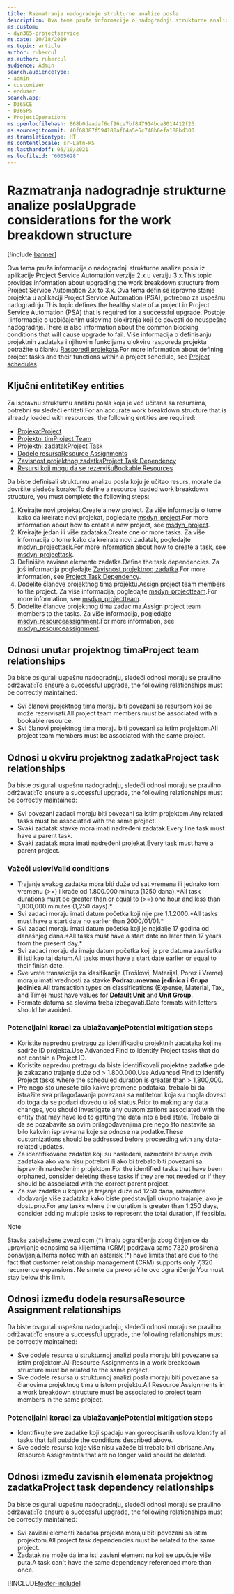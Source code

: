 ```yaml
---
title: Razmatranja nadogradnje strukturne analize posla
description: Ova tema pruža informacije o nadogradnji strukturne analize posla iz aplikacije Project Service Automation verzije 2.x u verziju 3.x.
ms.custom:
- dyn365-projectservice
ms.date: 10/18/2019
ms.topic: article
author: ruhercul
ms.author: ruhercul
audience: Admin
search.audienceType:
- admin
- customizer
- enduser
search.app:
- D365CE
- D365PS
- ProjectOperations
ms.openlocfilehash: 868b0daadaf6cf96ca7bf847914bca8014412f26
ms.sourcegitcommit: 40f68387f594180af64a5e5c748b6efa188bd300
ms.translationtype: HT
ms.contentlocale: sr-Latn-RS
ms.lasthandoff: 05/10/2021
ms.locfileid: "6005628"
---
```

# <a name="upgrade-considerations-for-the-work-breakdown-structure"></a><span data-ttu-id="12f02-103">Razmatranja nadogradnje strukturne analize posla</span><span class="sxs-lookup"><span data-stu-id="12f02-103">Upgrade considerations for the work breakdown structure</span></span>

[!include [banner](../includes/psa-now-project-operations.md)]

<span data-ttu-id="12f02-104">Ova tema pruža informacije o nadogradnji strukturne analize posla iz aplikacije Project Service Automation verzije 2.x u verziju 3.x.</span><span class="sxs-lookup"><span data-stu-id="12f02-104">This topic provides information about upgrading the work breakdown structure from Project Service Automation 2.x to 3.x.</span></span> <span data-ttu-id="12f02-105">Ova tema definiše ispravno stanje projekta u aplikaciji Project Service Automation (PSA), potrebno za uspešnu nadogradnju.</span><span class="sxs-lookup"><span data-stu-id="12f02-105">This topic defines the healthy state of a project in Project Service Automation (PSA) that is required for a successful upgrade.</span></span> <span data-ttu-id="12f02-106">Postoje i informacije o uobičajenim uslovima blokiranja koji će dovesti do neuspešne nadogradnje.</span><span class="sxs-lookup"><span data-stu-id="12f02-106">There is also information about the common blocking conditions that will cause upgrade to fail.</span></span> <span data-ttu-id="12f02-107">Više informacija o definisanju projektnih zadataka i njihovim funkcijama u okviru rasporeda projekta potražite u članku [Rasporedi projekata](project-creating.md).</span><span class="sxs-lookup"><span data-stu-id="12f02-107">For more information about defining project tasks and their functions within a project schedule, see [Project schedules](project-creating.md).</span></span>

## <a name="key-entities"></a><span data-ttu-id="12f02-108">Ključni entiteti</span><span class="sxs-lookup"><span data-stu-id="12f02-108">Key entities</span></span>
<span data-ttu-id="12f02-109">Za ispravnu strukturnu analizu posla koja je već učitana sa resursima, potrebni su sledeći entiteti:</span><span class="sxs-lookup"><span data-stu-id="12f02-109">For an accurate work breakdown structure that is already loaded with resources, the following entities are required:</span></span>

- [<span data-ttu-id="12f02-110">Projekat</span><span class="sxs-lookup"><span data-stu-id="12f02-110">Project</span></span>](/dynamics365/customerengagement/on-premises/developer/entities/msdyn_project)
- [<span data-ttu-id="12f02-111">Projektni tim</span><span class="sxs-lookup"><span data-stu-id="12f02-111">Project Team</span></span>](/dynamics365/customerengagement/on-premises/developer/entities/msdyn_projectteam)
- [<span data-ttu-id="12f02-112">Projektni zadatak</span><span class="sxs-lookup"><span data-stu-id="12f02-112">Project Task</span></span>](/dynamics365/customerengagement/on-premises/developer/entities/msdyn_projecttask)
- [<span data-ttu-id="12f02-113">Dodele resursa</span><span class="sxs-lookup"><span data-stu-id="12f02-113">Resource Assignments</span></span>](/dynamics365/customerengagement/on-premises/developer/entities/msdyn_resourceassignment)
- [<span data-ttu-id="12f02-114">Zavisnost projektnog zadatka</span><span class="sxs-lookup"><span data-stu-id="12f02-114">Project Task Dependency</span></span>](/dynamics365/customerengagement/on-premises/developer/entities/msdyn_projecttaskdependency)
- [<span data-ttu-id="12f02-115">Resursi koji mogu da se rezervišu</span><span class="sxs-lookup"><span data-stu-id="12f02-115">Bookable Resources</span></span>](/dynamics365/customerengagement/on-premises/developer/entities/bookableresource)

<span data-ttu-id="12f02-116">Da biste definisali strukturnu analizu posla koju je učitao resurs, morate da dovršite sledeće korake:</span><span class="sxs-lookup"><span data-stu-id="12f02-116">To define a resource loaded work breakdown structure, you must complete the following steps:</span></span>

1. <span data-ttu-id="12f02-117">Kreirajte novi projekat.</span><span class="sxs-lookup"><span data-stu-id="12f02-117">Create a new project.</span></span> <span data-ttu-id="12f02-118">Za više informacija o tome kako da kreirate novi projekat, pogledajte [msdyn_project](/dynamics365/customerengagement/on-premises/developer/entities/msdyn_project).</span><span class="sxs-lookup"><span data-stu-id="12f02-118">For more information about how to create a new project, see [msdyn_project](/dynamics365/customerengagement/on-premises/developer/entities/msdyn_project).</span></span>
2. <span data-ttu-id="12f02-119">Kreirajte jedan ili više zadataka.</span><span class="sxs-lookup"><span data-stu-id="12f02-119">Create one or more tasks.</span></span> <span data-ttu-id="12f02-120">Za više informacija o tome kako da kreirate novi zadatak, pogledajte [msdyn_projecttask](/dynamics365/customerengagement/on-premises/developer/entities/msdyn_projecttask).</span><span class="sxs-lookup"><span data-stu-id="12f02-120">For more information about how to create a task, see [msdyn_projecttask](/dynamics365/customerengagement/on-premises/developer/entities/msdyn_projecttask).</span></span>
3. <span data-ttu-id="12f02-121">Definišite zavisne elemente zadatka.</span><span class="sxs-lookup"><span data-stu-id="12f02-121">Define the task dependencies.</span></span> <span data-ttu-id="12f02-122">Za još informacija pogledajte [Zavisnost projektnog zadatka](/dynamics365/customerengagement/on-premises/developer/entities/msdyn_projecttaskdependency).</span><span class="sxs-lookup"><span data-stu-id="12f02-122">For more information, see [Project Task Dependency](/dynamics365/customerengagement/on-premises/developer/entities/msdyn_projecttaskdependency).</span></span>
4. <span data-ttu-id="12f02-123">Dodelite članove projektnog tima projektu.</span><span class="sxs-lookup"><span data-stu-id="12f02-123">Assign project team members to the project.</span></span> <span data-ttu-id="12f02-124">Za više informacija, pogledajte [msdyn_projectteam](/dynamics365/customerengagement/on-premises/developer/entities/msdyn_projectteam).</span><span class="sxs-lookup"><span data-stu-id="12f02-124">For more information, see [msdyn_projectteam](/dynamics365/customerengagement/on-premises/developer/entities/msdyn_projectteam).</span></span>
5. <span data-ttu-id="12f02-125">Dodelite članove projektnog tima zadacima.</span><span class="sxs-lookup"><span data-stu-id="12f02-125">Assign project team members to the tasks.</span></span> <span data-ttu-id="12f02-126">Za više informacija, pogledajte [msdyn_resourceassignment](/dynamics365/customerengagement/on-premises/developer/entities/msdyn_resourceassignment).</span><span class="sxs-lookup"><span data-stu-id="12f02-126">For more information, see [msdyn_resourceassignment](/dynamics365/customerengagement/on-premises/developer/entities/msdyn_resourceassignment).</span></span>

## <a name="project-team-relationships"></a><span data-ttu-id="12f02-127">Odnosi unutar projektnog tima</span><span class="sxs-lookup"><span data-stu-id="12f02-127">Project team relationships</span></span>

<span data-ttu-id="12f02-128">Da biste osigurali uspešnu nadogradnju, sledeći odnosi moraju se pravilno održavati:</span><span class="sxs-lookup"><span data-stu-id="12f02-128">To ensure a successful upgrade, the following relationships must be correctly maintained:</span></span>
- <span data-ttu-id="12f02-129">Svi članovi projektnog tima moraju biti povezani sa resursom koji se može rezervisati.</span><span class="sxs-lookup"><span data-stu-id="12f02-129">All project team members must be associated with a bookable resource.</span></span>
- <span data-ttu-id="12f02-130">Svi članovi projektnog tima moraju biti povezani sa istim projektom.</span><span class="sxs-lookup"><span data-stu-id="12f02-130">All project team members must be associated with the same project.</span></span> 

## <a name="project-task-relationships"></a><span data-ttu-id="12f02-131">Odnosi u okviru projektnog zadatka</span><span class="sxs-lookup"><span data-stu-id="12f02-131">Project task relationships</span></span>
<span data-ttu-id="12f02-132">Da biste osigurali uspešnu nadogradnju, sledeći odnosi moraju se pravilno održavati:</span><span class="sxs-lookup"><span data-stu-id="12f02-132">To ensure a successful upgrade, the following relationships must be correctly maintained:</span></span>

- <span data-ttu-id="12f02-133">Svi povezani zadaci moraju biti povezani sa istim projektom.</span><span class="sxs-lookup"><span data-stu-id="12f02-133">Any related tasks must be associated with the same project.</span></span>
- <span data-ttu-id="12f02-134">Svaki zadatak stavke mora imati nadređeni zadatak.</span><span class="sxs-lookup"><span data-stu-id="12f02-134">Every line task must have a parent task.</span></span>
- <span data-ttu-id="12f02-135">Svaki zadatak mora imati nadređeni projekat.</span><span class="sxs-lookup"><span data-stu-id="12f02-135">Every task must have a parent project.</span></span>

### <a name="valid-conditions"></a><span data-ttu-id="12f02-136">Važeći uslovi</span><span class="sxs-lookup"><span data-stu-id="12f02-136">Valid conditions</span></span>

- <span data-ttu-id="12f02-137">Trajanje svakog zadatka mora biti duže od sat vremena ili jednako tom vremenu (>=) i kraće od 1.800.000 minuta (1250 dana).\*</span><span class="sxs-lookup"><span data-stu-id="12f02-137">All task durations must be greater than or equal to (>=) one hour and less than 1,800,000 minutes (1,250 days).\*</span></span>
- <span data-ttu-id="12f02-138">Svi zadaci moraju imati datum početka koji nije pre 1.1.2000.\*</span><span class="sxs-lookup"><span data-stu-id="12f02-138">All tasks must have a start date no earlier than 2000/01/01.\*</span></span>
- <span data-ttu-id="12f02-139">Svi zadaci moraju imati datum početka koji je najdalje 17 godina od današnjeg dana.\*</span><span class="sxs-lookup"><span data-stu-id="12f02-139">All tasks must have a start date no later than 17 years from the present day.\*</span></span>
- <span data-ttu-id="12f02-140">Svi zadaci moraju da imaju datum početka koji je pre datuma završetka ili isti kao taj datum.</span><span class="sxs-lookup"><span data-stu-id="12f02-140">All tasks must have a start date earlier or equal to their finish date.</span></span>
- <span data-ttu-id="12f02-141">Sve vrste transakcija za klasifikacije (Troškovi, Materijal, Porez i Vreme) moraju imati vrednosti za stavke **Podrazumevana jedinica** i **Grupa jedinica**.</span><span class="sxs-lookup"><span data-stu-id="12f02-141">All transaction types on classifications (Expense, Material, Tax, and Time) must have values for **Default Unit** and **Unit Group**.</span></span>
- <span data-ttu-id="12f02-142">Formate datuma sa slovima treba izbegavati.</span><span class="sxs-lookup"><span data-stu-id="12f02-142">Date formats with letters should be avoided.</span></span>

### <a name="potential-mitigation-steps"></a><span data-ttu-id="12f02-143">Potencijalni koraci za ublažavanje</span><span class="sxs-lookup"><span data-stu-id="12f02-143">Potential mitigation steps</span></span>
- <span data-ttu-id="12f02-144">Koristite naprednu pretragu za identifikaciju projektnih zadataka koji ne sadrže ID projekta.</span><span class="sxs-lookup"><span data-stu-id="12f02-144">Use Advanced Find to identify Project tasks that do not contain a Project ID.</span></span>
- <span data-ttu-id="12f02-145">Koristite naprednu pretragu da biste identifikovali projektne zadatke gde je zakazano trajanje duže od > 1.800.000.</span><span class="sxs-lookup"><span data-stu-id="12f02-145">Use Advanced Find to identify Project tasks where the scheduled duration is greater than > 1,800,000.</span></span>
- <span data-ttu-id="12f02-146">Pre nego što unesete bilo kakve promene podataka, trebalo bi da istražite sva prilagođavanja povezana sa entitetom koja su mogla dovesti do toga da se podaci dovedu u loš status.</span><span class="sxs-lookup"><span data-stu-id="12f02-146">Prior to making any data changes, you should investigate any customizations associated with the entity that may have led to getting the data into a bad state.</span></span> <span data-ttu-id="12f02-147">Trebalo bi da se pozabavite sa ovim prilagođavanjima pre nego što nastavite sa bilo kakvim ispravkama koje se odnose na podatke.</span><span class="sxs-lookup"><span data-stu-id="12f02-147">These customizations should be addressed before proceeding with any data-related updates.</span></span>
- <span data-ttu-id="12f02-148">Za identifikovane zadatke koji su nasleđeni, razmotrite brisanje ovih zadataka ako vam nisu potrebni ili ako bi trebalo biti povezani sa ispravnih nadređenim projektom.</span><span class="sxs-lookup"><span data-stu-id="12f02-148">For the identified tasks that have been orphaned, consider deleting these tasks if they are not needed or if they should be associated with the correct parent project.</span></span>
- <span data-ttu-id="12f02-149">Za sve zadatke u kojima je trajanje duže od 1250 dana, razmotrite dodavanje više zadataka kako biste predstavljali ukupno trajanje, ako je dostupno.</span><span class="sxs-lookup"><span data-stu-id="12f02-149">For any tasks where the duration is greater than 1,250 days, consider adding multiple tasks to represent the total duration, if feasible.</span></span>

> [!NOTE]
> <span data-ttu-id="12f02-150">Stavke zabeležene zvezdicom (\*) imaju ograničenja zbog činjenice da upravljanje odnosima sa klijentima (CRM) podržava samo 7320 proširenja ponavljanja.</span><span class="sxs-lookup"><span data-stu-id="12f02-150">Items noted with an asterisk (\*) have limits that are due to the fact that customer relationship management (CRM) supports only 7,320 recurrence expansions.</span></span> <span data-ttu-id="12f02-151">Ne smete da prekoračite ovo ograničenje.</span><span class="sxs-lookup"><span data-stu-id="12f02-151">You must stay below this limit.</span></span>

## <a name="resource-assignment-relationships"></a><span data-ttu-id="12f02-152">Odnosi između dodela resursa</span><span class="sxs-lookup"><span data-stu-id="12f02-152">Resource Assignment relationships</span></span>
<span data-ttu-id="12f02-153">Da biste osigurali uspešnu nadogradnju, sledeći odnosi moraju se pravilno održavati:</span><span class="sxs-lookup"><span data-stu-id="12f02-153">To ensure a successful upgrade, the following relationships must be correctly maintained:</span></span>

- <span data-ttu-id="12f02-154">Sve dodele resursa u strukturnoj analizi posla moraju biti povezane sa istim projektom.</span><span class="sxs-lookup"><span data-stu-id="12f02-154">All Resource Assignments in a work breakdown structure must be related to the same project.</span></span>
- <span data-ttu-id="12f02-155">Sve dodele resursa u strukturnoj analizi posla moraju biti povezane sa članovima projektnog tima u istom projektu.</span><span class="sxs-lookup"><span data-stu-id="12f02-155">All Resource Assignments in a work breakdown structure must be associated to project team members in the same project.</span></span>

### <a name="potential-mitigation-steps"></a><span data-ttu-id="12f02-156">Potencijalni koraci za ublažavanje</span><span class="sxs-lookup"><span data-stu-id="12f02-156">Potential mitigation steps</span></span>
- <span data-ttu-id="12f02-157">Identifikujte sve zadatke koji spadaju van goreopisanih uslova.</span><span class="sxs-lookup"><span data-stu-id="12f02-157">Identify all tasks that fall outside the conditions described above.</span></span>  
- <span data-ttu-id="12f02-158">Sve dodele resursa koje više nisu važeće bi trebalo biti obrisane.</span><span class="sxs-lookup"><span data-stu-id="12f02-158">Any Resource Assignments that are no longer valid should be deleted.</span></span>

## <a name="project-task-dependency-relationships"></a><span data-ttu-id="12f02-159">Odnosi između zavisnih elemenata projektnog zadatka</span><span class="sxs-lookup"><span data-stu-id="12f02-159">Project task dependency relationships</span></span>
<span data-ttu-id="12f02-160">Da biste osigurali uspešnu nadogradnju, sledeći odnosi moraju se pravilno održavati:</span><span class="sxs-lookup"><span data-stu-id="12f02-160">To ensure a successful upgrade, the following relationships must be correctly maintained:</span></span>

- <span data-ttu-id="12f02-161">Svi zavisni elementi zadatka projekta moraju biti povezani sa istim projektom.</span><span class="sxs-lookup"><span data-stu-id="12f02-161">All project task dependencies must be related to the same project.</span></span>
- <span data-ttu-id="12f02-162">Zadatak ne može da ima isti zavisni element na koji se upućuje više puta.</span><span class="sxs-lookup"><span data-stu-id="12f02-162">A task can't have the same dependency referenced more than once.</span></span>


[!INCLUDE[footer-include](../includes/footer-banner.md)]